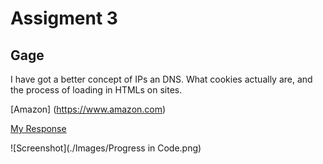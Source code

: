 # Assigment 3
## Gage
I have got a better concept of IPs an DNS. What cookies actually are, and the process of loading in HTMLs on sites.
 
[Amazon] (https://www.amazon.com)
 
[My Response](./responses.txt)

![Screenshot](./Images/Progress in Code.png)